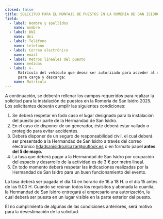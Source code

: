 ```yaml
---
closed: false
title: SOLICITUD PARA EL MONTAJE DE PUESTOS EN LA ROMERÍA DE SAN ISIDRO 2025
field:
  - label: Nombre y apellidos
    name: nombre
  - label: DNI
    name: dni
  - label: Teléfono
    name: telefono
  - label: Correo electrónico
    name: email
  - label: Metros lineales del puesto
    name: medidas
  - label: >-
      Matrícula del vehículo que desea ser autorizado para acceder al recinto
      para carga y descarga:
    name: Matrícula
---
```


A continuación, se deberán rellenar los campos requeridos para realizar la solicitud para la instalación de puestos en la Romería de San Isidro 2025. Los solicitantes deberán cumplir las siguientes condiciones:

1. Se deberá respetar en todo caso el lugar designado para la instalación del puesto por parte de la Hermandad de San Isidro.
2. En el caso de disponer de un generador, éste deberá estar vallado o protegido para evitar accidentes.
3. Deberá disponer de un seguro de responsabilidad civil, el cual deberá ser presentado a la Hermandad de San Isidro a través del correo electrónico [hdadsanisidroalcazar@outlook.es](mailto:hdadsanisidroalcazar@outlook.es) o en formato papel **antes del 5 de mayo.**
4. La tasa que deberá pagar a la Hermandad de San Isidro por ocupación del espacio y desarrollo de la actividad es de 3 € por metro lineal.
5. En todo momento deberá respetar las indicaciones realizadas por la Hermandad de San Isidro para un buen funcionamiento del evento.

La tasa deberá ser pagada el día 14 en horario de 16 a 18 H. o el día 15 antes de las 9.00 H. Cuando se reúnan todos los requisitos y abonada la cuantía, la Hermandad de San Isidro entregará al empresario una autorización, la cual deberá ser puesta en un lugar visible en la parte exterior del puesto.

El no cumplimiento de algunas de las condiciones anteriores, será motivo para la desestimación de la solicitud.
